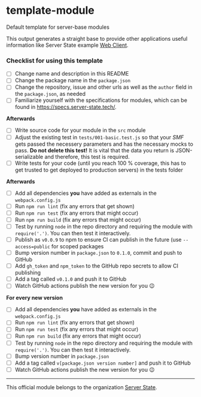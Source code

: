 # template-module
Default template for server-base modules

This output generates a straight base to provide other applications useful information like Server State example [Web Client](https://github.com/server-state/web-client).

### Checklist for using this template
- [ ] Change name and description in this README
- [ ] Change the package name in the `package.json`
- [ ] Change the repository, issue and other urls as well as the `author` field in the `package.json`, as needed
- [ ] Familiarize yourself with the specifications for modules, which can be found in https://specs.server-state.tech/.

**Afterwards**
- [ ] Write source code for your module in the `src` module
- [ ] Adjust the existing test in `tests/001-basic.test.js` so that your *SMF* gets passed the necessery parameters and has the necessary mocks to pass. **Do not delete this test!** It is vital that the data you return is JSON-serializable and therefore, this test is required.
- [ ] Write tests for your code (until you reach 100 % coverage, this has to get trusted to get deployed to production servers) in the tests folder

**Afterwards**
- [ ] Add all dependencies **you** have added as externals in the `webpack.config.js`
- [ ] Run `npm run lint` (fix any errors that get shown)
- [ ] Run `npm run test` (fix any errors that might occur)
- [ ] Run `npm run build` (fix any errors that might occur)
- [ ] Test by running `node` in the repo directory and requiring the module with `require('.')`. You can then test it interactively.
- [ ] Publish as `v0.0.9` to npm to ensure CI can publish in the future (use `--access=public` for scoped packages
- [ ] Bump version number in `package.json` to `0.1.0`, commit and push to GitHub
- [ ] Add `gh_token` and `npm_token` to the GitHub repo secrets to allow CI publishing
- [ ] Add a tag called `v0.1.0` and push it to GitHub
- [ ] Watch GitHub actions publish the new version for you :wink:

**For every new version**
- [ ] Add all dependencies **you** have added as externals in the `webpack.config.js`
- [ ] Run `npm run lint` (fix any errors that get shown)
- [ ] Run `npm run test` (fix any errors that might occur)
- [ ] Run `npm run build` (fix any errors that might occur)
- [ ] Test by running `node` in the repo directory and requiring the module with `require('.')`. You can then test it interactively.
- [ ] Bump version number in `package.json`
- [ ] Add a tag called `v[package.json version number]` and push it to GitHub
- [ ] Watch GitHub actions publish the new version for you :wink:

---

This official module belongs to the organization [Server State](https://github.com/server-state).
